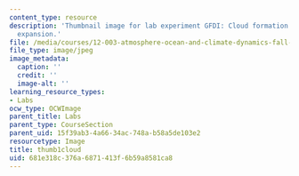 ```yaml
---
content_type: resource
description: 'Thumbnail image for lab experiment GFDI: Cloud formation on adiabatic
  expansion.'
file: /media/courses/12-003-atmosphere-ocean-and-climate-dynamics-fall-2008/681e318c376a6871413f6b59a8581ca8_thumb1cloud.jpg
file_type: image/jpeg
image_metadata:
  caption: ''
  credit: ''
  image-alt: ''
learning_resource_types:
- Labs
ocw_type: OCWImage
parent_title: Labs
parent_type: CourseSection
parent_uid: 15f39ab3-4a66-34ac-748a-b58a5de103e2
resourcetype: Image
title: thumb1cloud
uid: 681e318c-376a-6871-413f-6b59a8581ca8
---
```

